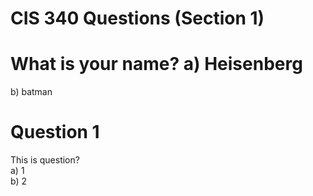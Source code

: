 # CIS 340 Questions (Section 1)

# What is your name? a) Heisenberg

b) batman

# Question 1

This is question?  
a) 1  
b) 2
